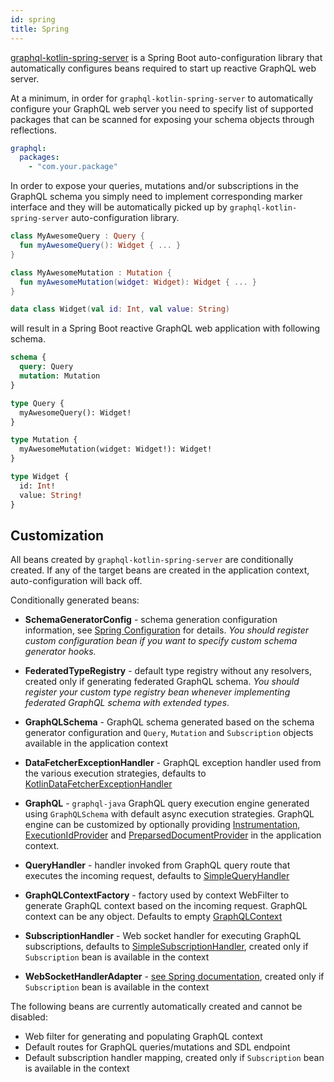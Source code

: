 ```yaml
---
id: spring
title: Spring
---
```

[graphql-kotlin-spring-server](https://github.com/ExpediaGroup/graphql-kotlin/tree/master/graphql-kotlin-spring-server)
is a Spring Boot auto-configuration library that automatically configures beans required to start up reactive GraphQL
web server.

At a minimum, in order for `graphql-kotlin-spring-server` to automatically configure your GraphQL web server you need to
specify list of supported packages that can be scanned for exposing your schema objects through reflections.

```yaml
graphql:
  packages:
    - "com.your.package"
```

In order to expose your queries, mutations and/or subscriptions in the GraphQL schema you simply need to implement
corresponding marker interface and they will be automatically picked up by `graphql-kotlin-spring-server`
auto-configuration library.

```kotlin
class MyAwesomeQuery : Query {
  fun myAwesomeQuery(): Widget { ... }
}

class MyAwesomeMutation : Mutation {
  fun myAwesomeMutation(widget: Widget): Widget { ... }
}

data class Widget(val id: Int, val value: String)
```

will result in a Spring Boot reactive GraphQL web application with following schema.

```graphql
schema {
  query: Query
  mutation: Mutation
}

type Query {
  myAwesomeQuery(): Widget!
}

type Mutation {
  myAwesomeMutation(widget: Widget!): Widget!
}

type Widget {
  id: Int!
  value: String!
}
```

## Customization

All beans created by `graphql-kotlin-spring-server` are conditionally created. If any of the target beans are created in
the application context, auto-configuration will back off.

Conditionally generated beans:

* **SchemaGeneratorConfig** - schema generation configuration information, see
  [Spring Configuration](spring-config) for details. _You should
  register custom configuration bean if you want to specify custom schema generator hooks._
* **FederatedTypeRegistry** - default type registry without any resolvers, created only if generating federated GraphQL
  schema. _You should register your custom type registry bean whenever implementing federated GraphQL schema with
  extended types_.
* **GraphQLSchema** - GraphQL schema generated based on the schema generator configuration and  `Query`, `Mutation` and
  `Subscription` objects available in the application context
* **DataFetcherExceptionHandler** - GraphQL exception handler used from the various execution strategies, defaults to
  [KotlinDataFetcherExceptionHandler](https://github.com/ExpediaGroup/graphql-kotlin/blob/master/graphql-kotlin-spring-server/src/main/kotlin/com/expediagroup/graphql/spring/exception/KotlinDataFetcherExceptionHandler.kt)
  
* **GraphQL** - `graphql-java` GraphQL query execution engine generated using `GraphQLSchema` with default async
  execution strategies. GraphQL engine can be customized by optionally providing
  [Instrumentation](https://www.graphql-java.com/documentation/v13/instrumentation/),
  [ExecutionIdProvider](https://github.com/graphql-java/graphql-java/blob/master/src/main/java/graphql/execution/ExecutionIdProvider.java)
  and
  [PreparsedDocumentProvider](https://github.com/graphql-java/graphql-java/blob/master/src/main/java/graphql/execution/preparsed/PreparsedDocumentProvider.java)
  in the application context.
* **QueryHandler** - handler invoked from GraphQL query route that executes the incoming request, defaults to
  [SimpleQueryHandler](https://github.com/ExpediaGroup/graphql-kotlin/blob/master/graphql-kotlin-spring-server/src/main/kotlin/com/expediagroup/graphql/spring/execution/QueryHandler.kt)
* **GraphQLContextFactory** - factory used by context WebFilter to generate GraphQL context based on the incoming
  request. GraphQL context can be any object. Defaults to empty
  [GraphQLContext](https://github.com/graphql-java/graphql-java/blob/master/src/main/java/graphql/GraphQLContext.java)
* **SubscriptionHandler** - Web socket handler for executing GraphQL subscriptions, defaults to
  [SimpleSubscriptionHandler](https://github.com/ExpediaGroup/graphql-kotlin/blob/master/graphql-kotlin-spring-server/src/main/kotlin/com/expediagroup/graphql/spring/execution/SubscriptionHandler.kt#L49),
  created only if `Subscription` bean is available in the context
* **WebSocketHandlerAdapter** - [see Spring
  documentation](https://docs.spring.io/spring/docs/current/javadoc-api/org/springframework/web/reactive/socket/server/support/WebSocketHandlerAdapter.html),
  created only if `Subscription` bean is available in the context

The following beans are currently automatically created and cannot be disabled:

* Web filter for generating and populating GraphQL context
* Default routes for GraphQL queries/mutations and SDL endpoint
* Default subscription handler mapping, created only if `Subscription` bean is available in the context
